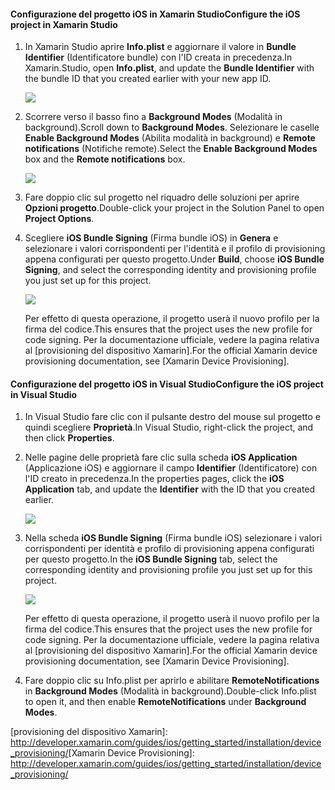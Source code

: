 #### <a name="configure-the-ios-project-in-xamarin-studio"></a><span data-ttu-id="4406d-101">Configurazione del progetto iOS in Xamarin Studio</span><span class="sxs-lookup"><span data-stu-id="4406d-101">Configure the iOS project in Xamarin Studio</span></span>
1. <span data-ttu-id="4406d-102">In Xamarin Studio aprire **Info.plist** e aggiornare il valore in **Bundle Identifier** (Identificatore bundle) con l'ID creata in precedenza.</span><span class="sxs-lookup"><span data-stu-id="4406d-102">In Xamarin.Studio, open **Info.plist**, and update the **Bundle Identifier** with the bundle ID that you created earlier with your new app ID.</span></span>

    ![](./media/app-service-mobile-xamarin-ios-configure-project/mobile-services-ios-push-21.png)
2. <span data-ttu-id="4406d-103">Scorrere verso il basso fino a **Background Modes** (Modalità in background).</span><span class="sxs-lookup"><span data-stu-id="4406d-103">Scroll down to **Background Modes**.</span></span> <span data-ttu-id="4406d-104">Selezionare le caselle **Enable Background Modes** (Abilita modalità in background) e **Remote notifications** (Notifiche remote).</span><span class="sxs-lookup"><span data-stu-id="4406d-104">Select the **Enable Background Modes** box and the **Remote notifications** box.</span></span>

    ![](./media/app-service-mobile-xamarin-ios-configure-project/mobile-services-ios-push-22.png)
3. <span data-ttu-id="4406d-105">Fare doppio clic sul progetto nel riquadro delle soluzioni per aprire **Opzioni progetto**.</span><span class="sxs-lookup"><span data-stu-id="4406d-105">Double-click your project in the Solution Panel to open **Project Options**.</span></span>
4. <span data-ttu-id="4406d-106">Scegliere **iOS Bundle Signing** (Firma bundle iOS) in **Genera** e selezionare i valori corrispondenti per l'identità e il profilo di provisioning appena configurati per questo progetto.</span><span class="sxs-lookup"><span data-stu-id="4406d-106">Under **Build**, choose **iOS Bundle Signing**, and select the corresponding identity and provisioning profile you just set up for this project.</span></span>

   ![](./media/app-service-mobile-xamarin-ios-configure-project/mobile-services-ios-push-20.png)

   <span data-ttu-id="4406d-107">Per effetto di questa operazione, il progetto userà il nuovo profilo per la firma del codice.</span><span class="sxs-lookup"><span data-stu-id="4406d-107">This ensures that the project uses the new profile for code signing.</span></span> <span data-ttu-id="4406d-108">Per la documentazione ufficiale, vedere la pagina relativa al [provisioning del dispositivo Xamarin].</span><span class="sxs-lookup"><span data-stu-id="4406d-108">For the official Xamarin device provisioning documentation, see [Xamarin Device Provisioning].</span></span>

#### <a name="configure-the-ios-project-in-visual-studio"></a><span data-ttu-id="4406d-109">Configurazione del progetto iOS in Visual Studio</span><span class="sxs-lookup"><span data-stu-id="4406d-109">Configure the iOS project in Visual Studio</span></span>
1. <span data-ttu-id="4406d-110">In Visual Studio fare clic con il pulsante destro del mouse sul progetto e quindi scegliere **Proprietà**.</span><span class="sxs-lookup"><span data-stu-id="4406d-110">In Visual Studio, right-click the project, and then click **Properties**.</span></span>
2. <span data-ttu-id="4406d-111">Nelle pagine delle proprietà fare clic sulla scheda **iOS Application** (Applicazione iOS) e aggiornare il campo **Identifier** (Identificatore) con l'ID creato in precedenza.</span><span class="sxs-lookup"><span data-stu-id="4406d-111">In the properties pages, click the **iOS Application** tab, and update the **Identifier** with the ID that you created earlier.</span></span>

    ![](./media/app-service-mobile-xamarin-ios-configure-project/mobile-services-ios-push-23.png)
3. <span data-ttu-id="4406d-112">Nella scheda **iOS Bundle Signing** (Firma bundle iOS) selezionare i valori corrispondenti per identità e profilo di provisioning appena configurati per questo progetto.</span><span class="sxs-lookup"><span data-stu-id="4406d-112">In the **iOS Bundle Signing** tab, select the corresponding identity and provisioning profile you just set up for this project.</span></span>

    ![](./media/app-service-mobile-xamarin-ios-configure-project/mobile-services-ios-push-24.png)

    <span data-ttu-id="4406d-113">Per effetto di questa operazione, il progetto userà il nuovo profilo per la firma del codice.</span><span class="sxs-lookup"><span data-stu-id="4406d-113">This ensures that the project uses the new profile for code signing.</span></span> <span data-ttu-id="4406d-114">Per la documentazione ufficiale, vedere la pagina relativa al [provisioning del dispositivo Xamarin].</span><span class="sxs-lookup"><span data-stu-id="4406d-114">For the official Xamarin device provisioning documentation, see [Xamarin Device Provisioning].</span></span>
4. <span data-ttu-id="4406d-115">Fare doppio clic su Info.plist per aprirlo e abilitare **RemoteNotifications** in **Background Modes** (Modalità in background).</span><span class="sxs-lookup"><span data-stu-id="4406d-115">Double-click Info.plist to open it, and then enable **RemoteNotifications** under **Background Modes**.</span></span>

<span data-ttu-id="4406d-116">[provisioning del dispositivo Xamarin]: http://developer.xamarin.com/guides/ios/getting_started/installation/device_provisioning/</span><span class="sxs-lookup"><span data-stu-id="4406d-116">[Xamarin Device Provisioning]: http://developer.xamarin.com/guides/ios/getting_started/installation/device_provisioning/</span></span>
